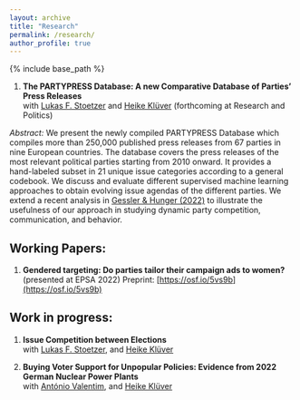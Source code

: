 ```yaml
---
layout: archive
title: "Research"
permalink: /research/
author_profile: true
---
```


{% include base_path %}

1. **The PARTYPRESS Database: A new Comparative Database of Parties’ Press Releases**<br> with [Lukas F. Stoetzer](http://lukas-stoetzer.org/)  and [Heike Klüver](http://heike-kluever.com/) (forthcoming at Research and Politics)

*Abstract:* We present the newly compiled PARTYPRESS Database which compiles more than 250,000 published press releases from 67 parties in nine European countries. The database covers the press releases of the most relevant political parties starting from 2010 onward. It provides a hand-labeled subset in 21 unique issue categories according to a general codebook. We discuss and evaluate different supervised machine learning approaches to obtain evolving issue agendas of the different parties. We extend a recent analysis in [Gessler & Hunger (2022)](https://doi.org/10.1017/psrm.2021.64) to illustrate the usefulness of our approach in studying dynamic party competition, communication, and behavior.

## Working Papers:

1. **Gendered targeting: Do parties tailor their campaign ads to women?**<br>(presented at EPSA 2022) Preprint: [https://osf.io/5vs9b](https://osf.io/5vs9b)

## Work in progress:

1. **Issue Competition between Elections**<br>with [Lukas F. Stoetzer](http://lukas-stoetzer.org/), and [Heike Klüver](http://heike-kluever.com/)


1. **Buying Voter Support for Unpopular Policies: Evidence from 2022 German Nuclear Power Plants**<br>with [António Valentim](https://antoniovalentim.github.io/), and [Heike Klüver](http://heike-kluever.com/)
